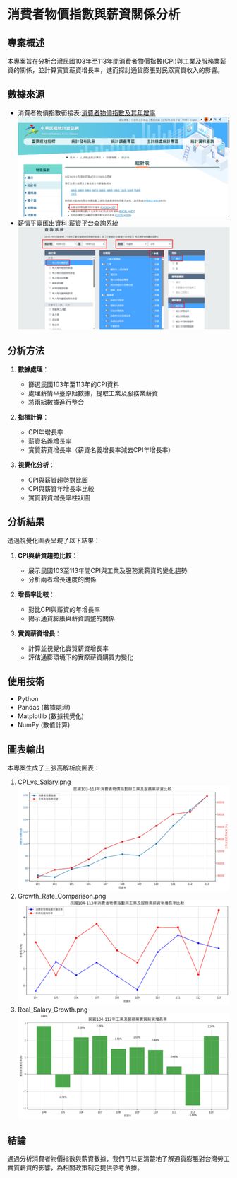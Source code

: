 # 消費者物價指數與薪資關係分析

## 專案概述
本專案旨在分析台灣民國103年至113年間消費者物價指數(CPI)與工業及服務業薪資的關係，並計算實質薪資增長率，進而探討通貨膨脹對民眾實質收入的影響。

## 數據來源
- 消費者物價指數銜接表:[消費者物價指數及其年增率](https://www.stat.gov.tw/cp.aspx?n=2665)![消費者物價指數及其年增率連結圖](消費者物價指數及其年增率連結圖.png)
- 薪情平臺匯出資料:[薪資平台查詢系統](https://earnings.dgbas.gov.tw/query_payroll.aspx)![薪資平台查詢系統連結圖](薪資平台查詢系統連結圖.png)

## 分析方法
1. **數據處理**：
   - 篩選民國103年至113年的CPI資料
   - 處理薪情平臺原始數據，提取工業及服務業薪資
   - 將兩組數據進行整合

2. **指標計算**：
   - CPI年增長率
   - 薪資名義增長率
   - 實質薪資增長率（薪資名義增長率減去CPI年增長率）

3. **視覺化分析**：
   - CPI與薪資趨勢對比圖
   - CPI與薪資年增長率比較
   - 實質薪資增長率柱狀圖

## 分析結果
透過視覺化圖表呈現了以下結果：

1. **CPI與薪資趨勢比較**：
   - 展示民國103至113年間CPI與工業及服務業薪資的變化趨勢
   - 分析兩者增長速度的關係

2. **增長率比較**：
   - 對比CPI與薪資的年增長率
   - 揭示通貨膨脹與薪資調整的關係

3. **實質薪資增長**：
   - 計算並視覺化實質薪資增長率
   - 評估通膨環境下的實際薪資購買力變化

## 使用技術
- Python
- Pandas (數據處理)
- Matplotlib (數據視覺化)
- NumPy (數值計算)

## 圖表輸出
本專案生成了三張高解析度圖表：
1. CPI_vs_Salary.png  ![消費者物價指數與工業及服務業薪資比較](https://github.com/D1018720/bigDataFinalProject/blob/main/CPI_vs_Salary.png)
2. Growth_Rate_Comparison.png  ![消費者物價指數與薪資年增長率比較](https://github.com/D1018720/bigDataFinalProject/blob/main/Growth_Rate_Comparison.png)
3. Real_Salary_Growth.png  ![工業及服務業實質薪資增長率](https://github.com/D1018720/bigDataFinalProject/blob/main/Real_Salary_Growth.png)

## 結論
通過分析消費者物價指數與薪資數據，我們可以更清楚地了解通貨膨脹對台灣勞工實質薪資的影響，為相關政策制定提供參考依據。
